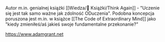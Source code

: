 Autor m.in. genialnej książki [[Wiedza/📖 Książki/Think Again]] - "Uczenie się jest tak samo ważne jak zdolność ODuczenia". Podobna koncepcja poruszona jest m.in. w książce [[The Code of Extraordinary Mind]] jako "kiedy zmieniłeś/aś jakieś swoje fundamentalne przekonanie?"

https://www.adamgrant.net

